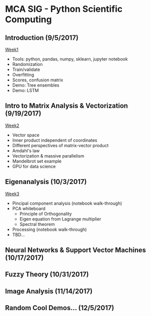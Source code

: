 # MCA SIG - Python Scientific Computing

## Introduction (9/5/2017)

[Week1](M1/M1.ipynb)

* Tools: python, pandas, numpy, sklearn, jupyter notebook
* Randomization
* Train/validate
* Overfitting
* Scores, confusion matrix
* Demo: Tree ensembles
* Demo: LSTM

## Intro to Matrix Analysis & Vectorization (9/19/2017)

[Week2](M2/M2.ipynb)

* Vector space
* Inner product independent of coordinates
* Different perspectives of matrix-vector product
* Amdahl's law
* Vectorization & massive parallelism
* Mandelbrot set example
* GPU for data science

## Eigenanalysis (10/3/2017)

[Week3](M3/M3.ipynb)

* Pincipal component analysis (notebook walk-through)
* PCA whiteboard
    * Principle of Orthogonality
    * Eigen equation from Lagrange multiplier
    * Spectral theorem
* Processing (notebook walk-through)
* TBD...

## Neural Networks & Support Vector Machines (10/17/2017)

## Fuzzy Theory (10/31/2017)

## Image Analysis (11/14/2017)

## Random Cool Demos... (12/5/2017)



